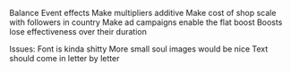 Balance
Event effects
Make multipliers additive
Make cost of shop scale with followers in country
Make ad campaigns enable the flat boost
Boosts lose effectiveness over their duration

Issues:
	Font is kinda shitty
	More small soul images would be nice
	Text should come in letter by letter